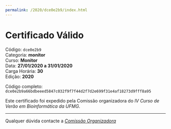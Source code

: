 ```yaml
---
permalink: /2020/dce0e2b9/index.html
---
```


# Certificado Válido

Código: `dce0e2b9`<br>
Categoria: **monitor**<br>
Curso: **Monitor**<br>
Data: **27/01/2020 a 31/01/2020**<br>
Carga Horária: **30**<br>
Edição: **2020**<br>


Código completo: `dce0e2b9a66bdbeeed5847c032f9f7f44d2f7d2e699f31e4af18273d9fff8a95`


Este certificado foi expedido pela Comissão organizadora do *IV Curso de Verão em Bioinformática da UFMG*.

----

Qualquer dúvida contacte a [_Comissão Organizadora_](<mailto:cursobioinfoufmg@gmail.com$subject=[Certificados]>)

